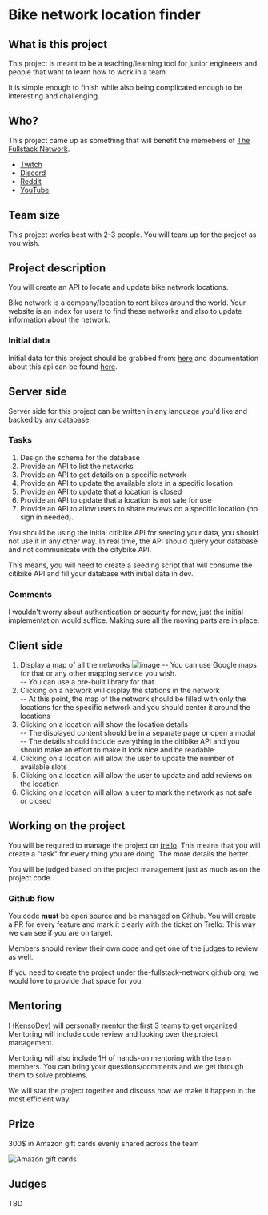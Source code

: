 # Bike network location finder

## What is this project

This project is meant to be a teaching/learning tool for junior engineers and people that want to learn how to work in a team.

It is simple enough to finish while also being complicated enough to be interesting and challenging.

## Who?

This project came up as something that will benefit the memebers of [The Fullstack Network](https://fulllstack.network).

* [Twitch](https://twitch.tv/KensoDev)
* [Discord](http://avi.io/discord)
* [Reddit](http://avi.io/reddit)
* [YouTube](https://www.youtube.com/channel/UCuFT6CtDnOGvcn9WdAvBusA)

## Team size

This project works best with 2-3 people. You will team up for the project as you wish.

## Project description

You will create an API to locate and update bike network locations.

Bike network is a company/location to rent bikes around the world. Your website is an index for users to find these networks and also to update information about the network.

### Initial data

Initial data for this project should be grabbed from: [here](http://api.citybik.es/v2/networks) and documentation about this api can be found [here](http://api.citybik.es/v2/).

## Server side

Server side for this project can be written in any language you'd like and backed by any database.

### Tasks

1. Design the schema for the database
2. Provide an API to list the networks
3. Provide an API to get details on a specific network
4. Provide an API to update the available slots in a specific location
5. Provide an API to update that a location is closed
6. Provide an API to update that a location is not safe for use
7. Provide an API to allow users to share reviews on a specific location (no sign in needed).

You should be using the initial citibike API for seeding your data, you should not use it in any other way. In real time, the API should query your database and not communicate with the citybike API.

This means, you will need to create a seeding script that will consume the citibike API and fill your database with initial data in dev.

### Comments

I wouldn't worry about authentication or security for now, just the initial implementation would suffice. Making sure all the moving parts are in place.

## Client side

1. Display a map of all the networks 
![image](http://assets.avi.io/Documentation__CityBikes_API_2017-08-10_16-53-40.png)
-- You can use Google maps for that or any other mapping service you wish.  
-- You can use a pre-built library for that.
2. Clicking on a network will display the stations in the network  
-- At this point, the map of the network should be filled with only the locations for the specific network and you should center it around the locations
3. Clicking on a location will show the location details  
-- The displayed content should be in a separate page or open a modal  
-- The details should include everything in the citibike API and you should make an effort to make it look nice and be readable
4. Clicking on a location will allow the user to update the number of available slots
5. Clicking on a location will allow the user to update and add reviews on the location
6. Clicking on a location will allow a user to mark the network as not safe or closed

## Working on the project

You will be required to manage the project on [trello](https://trello.com). This means that you will create a "task" for every thing you are doing. The more details the better.

You will be judged based on the project management just as much as on the project code.

### Github flow

You code **must** be open source and be managed on Github. You will create a PR for every feature and mark it clearly with the ticket on Trello. This way we can see if you are on target.

Members should review their own code and get one of the judges to review as well.

If you need to create the project under the-fullstack-network github org, we would love to provide that space for you.

## Mentoring

I ([KensoDev](https://github.com/KensoDev)) will personally mentor the first 3 teams to get organized. Mentoring will include code review and looking over the project management.

Mentoring will also include 1H of hands-on mentoring with the team members. You can bring your questions/comments and we get through them to solve problems.

We will star the project together and discuss how we make it happen in the most efficient way.

## Prize

300$ in Amazon gift cards evenly shared across the team

![Amazon gift cards](http://assets.avi.io/Web_Image_2017-08-10_17-16-27.png)

## Judges 

TBD
